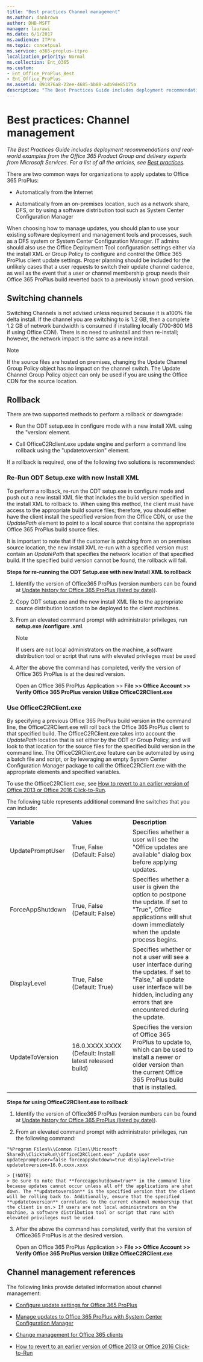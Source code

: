 ```yaml
---
title: "Best practices Channel management"
ms.author: danbrown
author: DHB-MSFT
manager: laurawi
ms.date: 6/1/2017
ms.audience: ITPro
ms.topic: concetpual
ms.service: o365-proplus-itpro
localization_priority: Normal
ms.collection: Ent_O365
ms.custom: 
- Ent_Office_ProPlus_Best
- Ent_Office_ProPlus
ms.assetid: 091876a8-22ee-4685-bb88-adb9de85175a
description: "The Best Practices Guide includes deployment recommendations and real-world examples from the Office 365 Product Group and delivery experts from Microsoft Services. For a list of all the articles, see Best practices."
---
```


# Best practices: Channel management

 *The Best Practices Guide includes deployment recommendations and real-world examples from the Office 365 Product Group and delivery experts from Microsoft Services. For a list of all the articles, see [Best practices](best-practices.md).* 
  
There are two common ways for organizations to apply updates to Office 365 ProPlus:
  
- Automatically from the Internet
    
- Automatically from an on-premises location, such as a network share, DFS, or by using a software distribution tool such as System Center Configuration Manager
    
When choosing how to manage updates, you should plan to use your existing software deployment and management tools and processes, such as a DFS system or System Center Configuration Manager. IT admins should also use the Office Deployment Tool configuration settings either via the install XML or Group Policy to configure and control the Office 365 ProPlus client update settings. Proper planning should be included for the unlikely cases that a user requests to switch their update channel cadence, as well as the event that a user or channel membership group needs their Office 365 ProPlus build reverted back to a previously known good version.
  
## Switching channels

Switching Channels is not advised unless required because it is a100% file delta install. If the channel you are switching to is 1.2 GB, then a complete 1.2 GB of network bandwidth is consumed if installing locally (700-800 MB if using Office CDN). There is no need to uninstall and then re-install; however, the network impact is the same as a new install. 
  
> [!NOTE]
> If the source files are hosted on premises, changing the Update Channel Group Policy object has no impact on the channel switch. The Update Channel Group Policy object can only be used if you are using the Office CDN for the source location. 
  
## Rollback

There are two supported methods to perform a rollback or downgrade:
  
- Run the ODT setup.exe in configure mode with a new install XML using the "version: element.
    
- Call OfficeC2Rclient.exe update engine and perform a command line rollback using the "updatetoversion" element.
    
If a rollback is required, one of the following two solutions is recommended:
  
### Re-Run ODT Setup.exe with new Install XML

To perform a rollback, re-run the ODT setup.exe in configure mode and push out a new install XML file that includes the build version specified in the install XML to rollback to. When using this method, the client must have access to the appropriate build source files; therefore, you should either have the client install the specified version from the Office CDN, or use the  _UpdatePath_ element to point to a local source that contains the appropriate Office 365 ProPlus build source files.
  
It is important to note that if the customer is patching from an on premises source location, the new install XML re-run with a specified version must contain an  _UpdatePath_ that specifies the network location of that specified build. If the specified build version cannot be found, the rollback will fail.
  
 **Steps for re-running the ODT Setup.exe with new Install XML to rollback**
  
1. Identify the version of Office365 ProPlus (version numbers can be found at [Update history for Office 365 ProPlus (listed by date)](https://docs.microsoft.com/officeupdates/update-history-office365-proplus-by-date)).
    
2. Copy ODT setup.exe and the new install XML file to the appropriate source distribution location to be deployed to the client machines.
    
3. From an elevated command prompt with administrator privileges, run **setup.exe /configure <configurationXMLfilename>.xml**.
    
    > [!NOTE]
    > If users are not local administrators on the machine, a software distribution tool or script that runs with elevated privileges must be used 
  
4. After the above the command has completed, verify the version of Office 365 ProPlus is at the desired version.
    
    Open an Office 365 ProPlus Application >> **File >> Office Account >> Verify Office 365 ProPlus version Utilize OfficeC2RClient.exe**
    
### Use OfficeC2RClient.exe

By specifying a previous Office 365 ProPlus build version in the command line, the OfficeC2RClient.exe will roll back the Office 365 ProPlus client to that specified build. The OfficeC2RClient.exe takes into account the  _UpdatePath_ location that is set either by the ODT or Group Policy, and will look to that location for the source files for the specified build version in the command line. The OfficeC2RClient.exe feature can be automated by using a batch file and script, or by leveraging an empty System Center Configuration Manager package to call the OfficeC2RClient.exe with the appropriate elements and specified variables.
  
To use the OfficeC2RClient.exe, see [How to revert to an earlier version of Office 2013 or Office 2016 Click-to-Run](https://support.microsoft.com/en-us/help/2770432/how-to-revert-to-an-earlier-version-of-office-2013-or-office-2016-click-to-run).
  
The following table represents additional command line switches that you can include:
  
||||
|:-----|:-----|:-----|
|**Variable** <br/> |**Values** <br/> |**Description** <br/> |
|UpdatePromptUser  <br/> |True, False (Default: False)  <br/> |Specifies whether a user will see the "Office updates are available" dialog box before applying updates.  <br/> |
|ForceAppShutdown  <br/> |True, False (Default: False)  <br/> |Specifies whether a user is given the option to postpone the update. If set to "True", Office applications will shut down immediately when the update process begins.  <br/> |
|DisplayLevel  <br/> |True, False (Default: True)  <br/> |Specifies whether or not a user will see a user interface during the updates. If set to "False," all update user interface will be hidden, including any errors that are encountered during the update.  <br/> |
|UpdateToVersion  <br/> |16.0.XXXX.XXXX (Default: Install latest released build)  <br/> |Specifies the version of Office 365 ProPlus to update to, which can be used to install a newer or older version than the current Office 365 ProPlus build that is installed.  <br/> |
   
 **Steps for using OfficeC2RClient.exe to rollback**
  
1. Identify the version of Office365 ProPlus (version numbers can be found at [Update history for Office 365 ProPlus (listed by date)](https://docs.microsoft.com/officeupdates/update-history-office365-proplus-by-date)).
    
2. From an elevated command prompt with administrator privileges, run the following command: 
    
  ```
  "%Program Files%\\Common Files\\Microsoft Shared\\ClicktoRun\\OfficeC2RClient.exe" /update user updatepromptuser=false forceappshutdown=true displaylevel=true updatetoversion=16.0.xxxx.xxxx
  ```

    > [!NOTE]
    > Be sure to note that **forceappshutdown=true** in the command line because updates cannot occur unless all off the applications are shut down. The **updatetoversion** is the specified version that the client will be rolling back to. Additionally, ensure that the specified **updatetoversion** correlates to the current channel membership that the client is on.> If users are not local administrators on the machine, a software distribution tool or script that runs with elevated privileges must be used. 
  
3. After the above the command has completed, verify that the version of Office365 ProPlus is at the desired version.
    
    Open an Office 365 ProPlus Application >> **File >> Office Account >> Verify Office 365 ProPlus version Utilize OfficeC2RClient.exe**
    
## Channel management references

The following links provide detailed information about channel management:
  
- [Configure update settings for Office 365 ProPlus](https://technet.microsoft.com/en-us/library/dn761708.aspx)
    
- [Manage updates to Office 365 ProPlus with System Center Configuration Manager](https://technet.microsoft.com/en-us/library/mt628083.aspx)
    
- [Change management for Office 365 clients](https://technet.microsoft.com/en-us/library/mt584223.aspx)
    
- [How to revert to an earlier version of Office 2013 or Office 2016 Click-to-Run](https://support.microsoft.com/en-us/help/2770432/how-to-revert-to-an-earlier-version-of-office-2013-or-office-2016-click-to-run)
    


